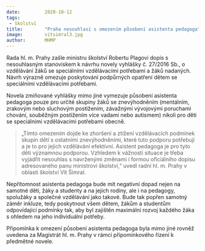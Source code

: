 ```yaml
---
date:         2020-10-12
tags:         
 - školství
title:        "Praha nesouhlasí s omezením působení asistenta pedagoga"
image: 	      vitsimral3.jpg
author:       MHMP
---
```


Rada hl. m. Prahy zašle ministru školství Robertu Plagovi dopis s nesouhlasným stanoviskem k návrhu novely vyhlášky č. 27/2016 Sb., o vzdělávání žáků se speciálními vzdělávacími potřebami a žáků nadaných. Návrh výrazně omezuje poskytování podpůrných opatření dětem se speciálními vzdělávacími potřebami.

Novela zmiňované vyhlášky mimo jiné vymezuje působení asistenta pedagoga pouze pro určité skupiny žáků se znevýhodněním (mentálním, zrakovým nebo sluchovým postižením, závažnými vývojovými poruchami chování, souběžným postižením více vadami nebo autismem) nikoli pro děti se speciálními vzdělávacími potřebami obecně.

> „Tímto omezením dojde ke zhoršení a ztížení vzdělávacích podmínek skupin dětí s ostatními znevýhodněními, které tuto podporu potřebují a je to pro jejich vzdělávání efektivní. Asistent pedagoga je pro tyto děti významnou podporou. Vzhledem k vážnosti situace je třeba vyjádřit nesouhlas s navrženými změnami i formou oficiálního dopisu adresovaného panu ministrovi školství,“ uvedl radní hl. m. Prahy v oblasti školství Vít Šimral.

Nepřítomnost asistenta pedagoga bude mít negativní dopad nejen na samotné děti, žáky a studenty a na jejich rodiny, ale i na pedagogy, spolužáky a společné vzdělávání jako takové. Bude tak popřen samotný záměr inkluze, tedy poskytnout všem dětem, žákům a studentům odpovídající podmínky tak, aby byl zajištěn maximální rozvoj každého žáka s ohledem na jeho individuální potřeby.

Připomínka k omezení působení asistenta pedagoga byla mimo jiné rovněž uvedena za Magistrát hl. m. Prahy v rámci připomínkového řízení k předmětné novele.
